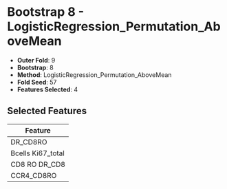 # Bootstrap 8 - LogisticRegression_Permutation_AboveMean

- **Outer Fold**: 9
- **Bootstrap**: 8
- **Method**: LogisticRegression_Permutation_AboveMean
- **Fold Seed**: 57
- **Features Selected**: 4

## Selected Features

| Feature |
|---------|
| DR_CD8RO |
| Bcells Ki67_total |
| CD8 RO DR_CD8 |
| CCR4_CD8RO |
